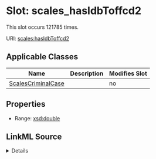 

# Slot: scales_hasIdbToffcd2




This slot occurs 121785 times.


URI: [scales:hasIdbToffcd2](http://schemas.scales-okn.org/rdf/scales#hasIdbToffcd2)



<!-- no inheritance hierarchy -->





## Applicable Classes

| Name | Description | Modifies Slot |
| --- | --- | --- |
| [ScalesCriminalCase](../classes/ScalesCriminalCase.md) |  |  no  |







## Properties

* Range: [xsd:double](http://www.w3.org/2001/XMLSchema#double)







## LinkML Source

<details>

```yaml
name: scales_hasIdbToffcd2
from_schema: okns:scales-kg
rank: 1000
slot_uri: scales:hasIdbToffcd2
alias: scales_hasIdbToffcd2
domain_of:
- scales_CriminalCase
range: double

```
</details>
